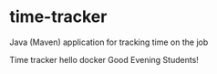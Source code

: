 # time-tracker
Java (Maven) application for tracking time on the job

Time tracker
hello docker
Good Evening Students!
